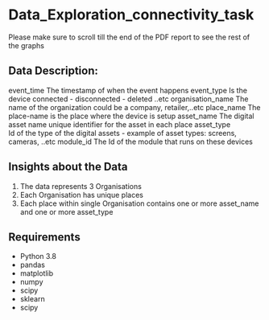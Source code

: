 # Data_Exploration_connectivity_task

Please make sure to scroll till the end of the PDF report to see the rest of the graphs

## Data Description:
event_time	The timestamp of when the event happens
event_type	Is the device connected - disconnected - deleted ..etc
organisation_name	The name of the organization could be a company, retailer,..etc
place_name	The place-name is the place where the device is setup
asset_name	The digital asset name unique identifier for the asset in each place
asset_type	
Id of the type of the digital assets - example of asset types: screens, cameras, ..etc
module_id	The Id of the module that runs on these devices

## Insights about the Data
1. The data represents 3 Organisations 
2. Each Organisation has unique places
3. Each place within single Organisation contains one or more asset_name and one or more asset_type 


## Requirements
- Python 3.8
- pandas
- matplotlib
- numpy
- scipy
- sklearn
- scipy
